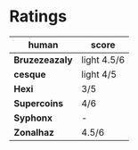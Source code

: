 <!-- TITLE: The City And The Stars -->
<!-- SUBTITLE: The 3rd book we read for book club -->

# Ratings
| human | score |
| --- | --- |
| **Bruzezeazaly** | light 4.5/6 |
| **cesque** | light 4/5 |
| **Hexi** | 3/5 |
| **Supercoins** | 4/6 |
| **Syphonx** | - |
| **Zonalhaz** | 4.5/6 |
